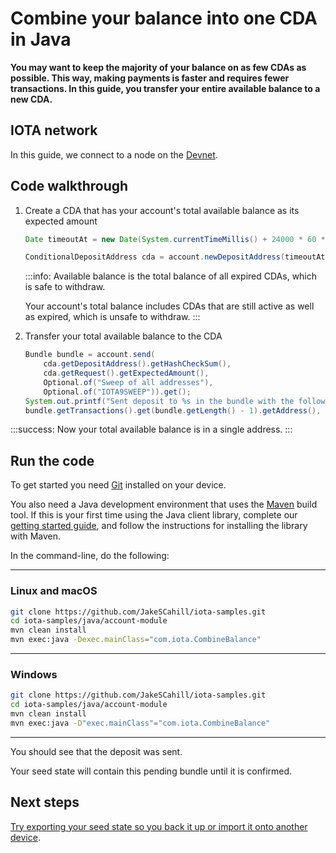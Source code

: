# Combine your balance into one CDA in Java

**You may want to keep the majority of your balance on as few CDAs as possible. This way, making payments is faster and requires fewer transactions. In this guide, you transfer your entire available balance to a new CDA.**

## IOTA network

In this guide, we connect to a node on the [Devnet](root://getting-started/0.1/network/iota-networks.md#devnet).

## Code walkthrough

1. Create a CDA that has your account's total available balance as its expected amount

    ```java
	Date timeoutAt = new Date(System.currentTimeMillis() + 24000 * 60 * 60);

    ConditionalDepositAddress cda = account.newDepositAddress(timeoutAt, true, account.availableBalance()).get();
    ```

    :::info:
    Available balance is the total balance of all expired CDAs, which is safe to withdraw.

    Your account's total balance includes CDAs that are still active as well as expired, which is unsafe to withdraw.
    :::

2. Transfer your total available balance to the CDA

    ```java
    Bundle bundle = account.send(
        cda.getDepositAddress().getHashCheckSum(), 
        cda.getRequest().getExpectedAmount(), 
        Optional.of("Sweep of all addresses"),
        Optional.of("IOTA9SWEEP")).get();
    System.out.printf("Sent deposit to %s in the bundle with the following tail transaction hash %s\n",
    bundle.getTransactions().get(bundle.getLength() - 1).getAddress(), bundle.getTransactions().get(bundle.getLength() - 1).getHash());
    ```

:::success:
Now your total available balance is in a single address.
:::

## Run the code

To get started you need [Git](https://git-scm.com/book/en/v2/Getting-Started-Installing-Git) installed on your device.

You also need a Java development environment that uses the [Maven](https://maven.apache.org/download.cgi) build tool. If this is your first time using the Java client library, complete our [getting started guide](../../getting-started/java-quickstart.md), and follow the instructions for installing the library with Maven.

In the command-line, do the following:

--------------------
### Linux and macOS
```bash
git clone https://github.com/JakeSCahill/iota-samples.git
cd iota-samples/java/account-module
mvn clean install
mvn exec:java -Dexec.mainClass="com.iota.CombineBalance"
```
---
### Windows
```bash
git clone https://github.com/JakeSCahill/iota-samples.git
cd iota-samples/java/account-module
mvn clean install
mvn exec:java -D"exec.mainClass"="com.iota.CombineBalance"
```
--------------------

You should see that the deposit was sent.

Your seed state will contain this pending bundle until it is confirmed.

## Next steps

[Try exporting your seed state so you back it up or import it onto another device](../java/export-seed-state.md).